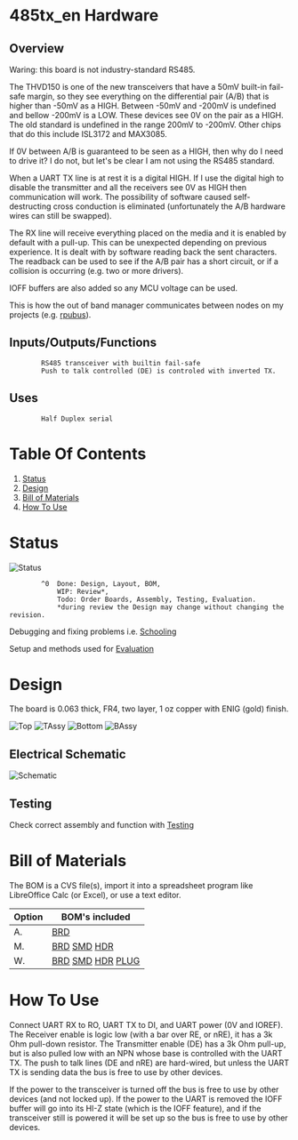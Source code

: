 # 485tx_en Hardware

## Overview

Waring: this board is not industry-standard RS485.

The THVD150 is one of the new transceivers that have a 50mV built-in fail-safe margin, so they see everything on the differential pair (A/B) that is higher than -50mV as a HIGH. Between -50mV and -200mV is undefined and bellow -200mV is a LOW. These devices see 0V on the pair as a HIGH. The old standard is undefined in the range 200mV to -200mV. Other chips that do this include ISL3172 and MAX3085.

If 0V between A/B is guaranteed to be seen as a HIGH, then why do I need to drive it? I do not, but let's be clear I am not using the RS485 standard.

When a UART TX line is at rest it is a digital HIGH. If I use the digital high to disable the transmitter and all the receivers see 0V as HIGH then communication will work. The possibility of software caused self-destructing cross conduction is eliminated (unfortunately the A/B hardware wires can still be swapped).

The RX line will receive everything placed on the media and it is enabled by default with a pull-up. This can be unexpected depending on previous experience. It is dealt with by software reading back the sent characters. The readback can be used to see if the A/B pair has a short circuit, or if a collision is occurring (e.g. two or more drivers).  

IOFF buffers are also added so any MCU voltage can be used.

This is how the out of band manager communicates between nodes on my projects (e.g. [rpubus]).

[rpubus]: https://rpubus.org/


## Inputs/Outputs/Functions

```
        RS485 transceiver with builtin fail-safe 
        Push to talk controlled (DE) is controled with inverted TX.
```


## Uses

```
        Half Duplex serial
```


# Table Of Contents

1. [Status](#status)
2. [Design](#design)
3. [Bill of Materials](#bill-of-materials)
4. [How To Use](#how-to-use)


# Status

![Status](./status_icon.png "Status")

```
        ^0  Done: Design, Layout, BOM, 
            WIP: Review*,
            Todo: Order Boards, Assembly, Testing, Evaluation.
            *during review the Design may change without changing the revision.
```

Debugging and fixing problems i.e. [Schooling](./Schooling/)

Setup and methods used for [Evaluation](./Evaluation/)


# Design

The board is 0.063 thick, FR4, two layer, 1 oz copper with ENIG (gold) finish.

![Top](./Documents/18250,Top.png "Top")
![TAssy](./Documents/18250,TAssy.jpg "Top Assy")
![Bottom](./Documents/18250,Bottom.png "Bottom")
![BAssy](./Documents/18250,BAssy.jpg "Bottom Assy")


## Electrical Schematic

![Schematic](./Documents/18250,Schematic.png "Schematic")

## Testing

Check correct assembly and function with [Testing](./Testing/)


# Bill of Materials

The BOM is a CVS file(s), import it into a spreadsheet program like LibreOffice Calc (or Excel), or use a text editor.

Option | BOM's included
----- | ----- 
A. | [BRD] 
M. | [BRD] [SMD] [HDR] 
W. | [BRD] [SMD] [HDR] [PLUG]

[BRD]: ./Design/18250BRD,BOM.csv
[SMD]: ./Design/18250SMD,BOM.csv
[HDR]: ./Design/18250HDR,BOM.csv
[PLUG]: ./Design/18250PLUG,BOM.csv


# How To Use

Connect UART RX to RO, UART TX to DI, and UART power (0V and IOREF). The Receiver enable is logic low (with a bar over RE, or nRE), it has a 3k Ohm pull-down resistor. The Transmitter enable (DE) has a 3k Ohm pull-up, but is also pulled low with an NPN whose base is controlled with the UART TX. The push to talk lines (DE and nRE) are hard-wired, but unless the UART TX is sending data the bus is free to use by other devices. 

If the power to the transceiver is turned off the bus is free to use by other devices (and not locked up). If the power to the UART is removed the IOFF buffer will go into its HI-Z state (which is the IOFF feature), and if the transceiver still is powered it will be set up so the bus is free to use by other devices.



